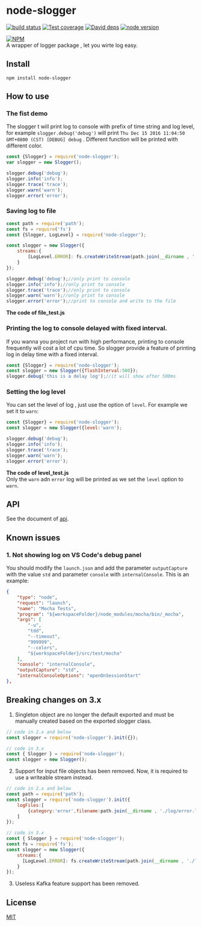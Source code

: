 # node-slogger

[![build status][travis-image]][travis-url]
[![Test coverage][coveralls-image]][coveralls-url]
[![David deps][david-image]][david-url]
[![node version][node-image]][node-url]

[npm-url]: https://npmjs.org/package/slogger
[travis-image]: https://img.shields.io/travis/yunnysunny/slogger.svg?style=flat-square
[travis-url]: https://travis-ci.org/yunnysunny/slogger
[coveralls-image]: https://img.shields.io/coveralls/yunnysunny/slogger.svg?style=flat-square
[coveralls-url]: https://coveralls.io/r/yunnysunny/slogger?branch=master
[david-image]: https://img.shields.io/david/yunnysunny/slogger.svg?style=flat-square
[david-url]: https://david-dm.org/yunnysunny/slogger
[node-image]: https://img.shields.io/badge/node.js-%3E=_6-green.svg?style=flat-square
[node-url]: http://nodejs.org/download/

[![NPM](https://nodei.co/npm/node-slogger.png?downloads=true)](https://nodei.co/npm/node-slogger/)  
A wrapper of logger package , let you wirte log easy.

## Install
```npm install node-slogger```

## How to use

### The fist demo

The slogger t will print log to console with prefix of time string and log level,
for example `slogger.debug('debug')` will print `Thu Dec 15 2016 11:04:50 GMT+0800 (CST) [DEBUG] debug` . Different function will be printed with different color.

```javascript
const {Slogger} = require('node-slogger');
var slogger = new Slogger();

slogger.debug('debug');
slogger.info('info');
slogger.trace('trace');
slogger.warn('warn');
slogger.error('error');
```

### Saving log to file

```javascript
const path = require('path');
const fs = require('fs')
const {Slogger, LogLevel} = require('node-slogger');

const slogger = new Slogger({
    streams:{
	    [LogLevel.ERROR]: fs.createWriteStream(path.join(__dirname , './log/error.log'))
    }
});

slogger.debug('debug');//only print to console
slogger.info('info');//only print to console
slogger.trace('trace');//only print to console
slogger.warn('warn');//only print to console
slogger.error('error');//print to console and write to the file
```
**The code of file_test.js**


### Printing the log to console delayed with fixed interval.

If you wanna you project run with high performance, printing to console frequently will cost a lot of cpu time. So slogger provide a feature of printing log in delay time with a fixed interval. 

```javascript
const {Slogger} = require('node-slogger');
const slogger = new Slogger({flushInterval:500});
slogger.debug('this is a delay log');//it will show after 500ms
```

### Setting the log level
You can set the level of log , just use the option of `level`. For example we set it to `warn`:

```javascript
const {Slogger} = require('node-slogger');
const slogger = new Slogger({level:'warn');

slogger.debug('debug');
slogger.info('info');
slogger.trace('trace');
slogger.warn('warn');
slogger.error('error');
```
**The code of level_test.js**  
Only the `warn` adn `error` log will be printed as we set the `level` option to `warn`.

## API
See the document of [api](docs/index.md).

## Known issues

### 1. Not showing log on VS Code's debug panel

You should modify the `launch.json` and add the parameter `outputCapture` with the value `std` and parameter `console` with `internalConsole`. This is an example:

```json
{
    "type": "node",
    "request": "launch",
    "name": "Mocha Tests",
    "program": "${workspaceFolder}/node_modules/mocha/bin/_mocha",
    "args": [
        "-u",
        "tdd",
        "--timeout",
        "999999",
        "--colors",
        "${workspaceFolder}/src/test/mocha"
    ],
    "console": "internalConsole",
    "outputCapture": "std",
    "internalConsoleOptions": "openOnSessionStart"
},
```
## Breaking changes on 3.x

1. Singleton object are no longer the default exported and must be manually created based on the exported slogger class.

```JavaScript
// code in 2.x and below
const slogger = require('node-slogger').init({});
```

```JavaScript
// code in 3.x
const { Slogger } = require('node-slogger');
const slogger = new Slogger();
```
2. Support for input file objects has been removed. Now, it is required to use a writeable stream instead.

```JavaScript
// code in 2.x and below
const path = require('path');
const slogger = require('node-slogger').init({
    logFiles:[
        {category:'error',filename:path.join(__dirname , './log/error.log')}
    ]
});
```

```JavaScript
// code in 3.x
const { Slogger } = require('node-slogger');
const fs = require('fs');
const slogger = new Slogger({
    streams:{
      [LogLevel.ERROR]: fs.createWriteStream(path.join(__dirname , './log/error.log'))
    }
});
```
3. Useless Kafka feature support has been removed.
## License

[MIT](LICENSE)